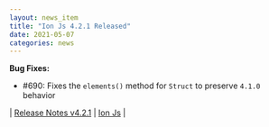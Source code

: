 ```yaml
---
layout: news_item
title: "Ion Js 4.2.1 Released"
date: 2021-05-07
categories: news 
---
```


**Bug Fixes:**
  * #690: Fixes the `elements()` method for `Struct` to preserve `4.1.0` behavior 

| [Release Notes v4.2.1](https://github.com/amzn//releases/tag/v4.2.1) | [Ion Js](https://github.com/amzn/ion-js) |

